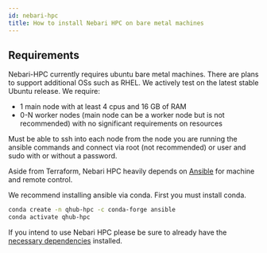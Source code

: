 ```yaml
---
id: nebari-hpc
title: How to install Nebari HPC on bare metal machines
---
```



## Requirements

Nebari-HPC currently requires ubuntu bare metal machines. There are plans to support additional OSs such as RHEL. We actively test on the latest stable Ubuntu release. We require:

- 1 main node with at least 4 cpus and 16 GB of RAM
- 0-N worker nodes (main node can be a worker node but is not recommended) with no significant requirements on resources

Must be able to ssh into each node from the node you are running the ansible commands and connect via root (not recommended) or user and sudo with or without a password.

Aside from Terraform, Nebari HPC heavily depends on [Ansible](https://docs.ansible.com/ansible/latest/installation_guide/intro_installation.html) for machine and remote control.

We recommend installing ansible via conda. First you must install conda.

```bash
conda create -n qhub-hpc -c conda-forge ansible
conda activate qhub-hpc
```

If you intend to use Nebari HPC please be sure to already have the [necessary dependencies](https://github.com/Quansight/qhub-hpc#dependencies) installed.

